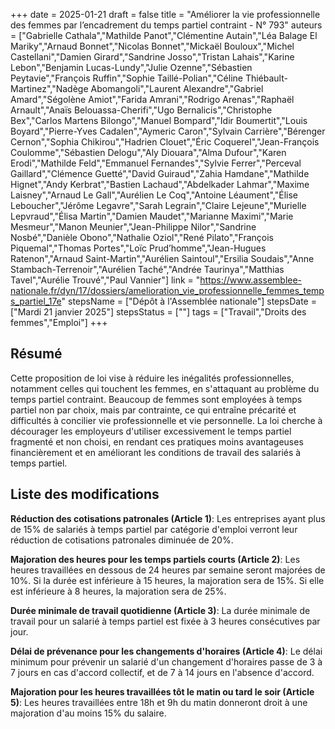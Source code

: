 +++
date = 2025-01-21
draft = false
title = "Améliorer la vie professionnelle des femmes par l’encadrement du temps partiel contraint - N° 793"
auteurs = ["Gabrielle Cathala","Mathilde Panot","Clémentine Autain","Léa Balage El Mariky","Arnaud Bonnet","Nicolas Bonnet","Mickaël Bouloux","Michel Castellani","Damien Girard","Sandrine Josso","Tristan Lahais","Karine Lebon","Benjamin Lucas-Lundy","Julie Ozenne","Sébastien Peytavie","François Ruffin","Sophie Taillé-Polian","Céline Thiébault-Martinez","Nadège Abomangoli","Laurent Alexandre","Gabriel Amard","Ségolène Amiot","Farida Amrani","Rodrigo Arenas","Raphaël Arnault","Anaïs Belouassa-Cherifi","Ugo Bernalicis","Christophe Bex","Carlos Martens Bilongo","Manuel Bompard","Idir Boumertit","Louis Boyard","Pierre-Yves Cadalen","Aymeric Caron","Sylvain Carrière","Bérenger Cernon","Sophia Chikirou","Hadrien Clouet","Éric Coquerel","Jean-François Coulomme","Sébastien Delogu","Aly Diouara","Alma Dufour","Karen Erodi","Mathilde Feld","Emmanuel Fernandes","Sylvie Ferrer","Perceval Gaillard","Clémence Guetté","David Guiraud","Zahia Hamdane","Mathilde Hignet","Andy Kerbrat","Bastien Lachaud","Abdelkader Lahmar","Maxime Laisney","Arnaud Le Gall","Aurélien Le Coq","Antoine Léaument","Élise Leboucher","Jérôme Legavre","Sarah Legrain","Claire Lejeune","Murielle Lepvraud","Élisa Martin","Damien Maudet","Marianne Maximi","Marie Mesmeur","Manon Meunier","Jean-Philippe Nilor","Sandrine Nosbé","Danièle Obono","Nathalie Oziol","René Pilato","François Piquemal","Thomas Portes","Loïc Prud’homme","Jean-Hugues Ratenon","Arnaud Saint-Martin","Aurélien Saintoul","Ersilia Soudais","Anne Stambach-Terrenoir","Aurélien Taché","Andrée Taurinya","Matthias Tavel","Aurélie Trouvé","Paul Vannier"]
link = "https://www.assemblee-nationale.fr/dyn/17/dossiers/amelioration_vie_professionnelle_femmes_temps_partiel_17e"
stepsName = ["Dépôt à l'Assemblée nationale"]
stepsDate = ["Mardi 21 janvier 2025"]
stepsStatus = [""]
tags = ["Travail","Droits des femmes","Emploi"]
+++

## Résumé

Cette proposition de loi vise à réduire les inégalités professionnelles, notamment celles qui touchent les femmes, en s'attaquant au problème du temps partiel contraint. Beaucoup de femmes sont employées à temps partiel non par choix, mais par contrainte, ce qui entraîne précarité et difficultés à concilier vie professionnelle et vie personnelle. La loi cherche à décourager les employeurs d'utiliser excessivement le temps partiel fragmenté et non choisi, en rendant ces pratiques moins avantageuses financièrement et en améliorant les conditions de travail des salariés à temps partiel.

## Liste des modifications

**Réduction des cotisations patronales (Article 1)**: Les entreprises ayant plus de 15% de salariés à temps partiel par catégorie d'emploi verront leur réduction de cotisations patronales diminuée de 20%.

**Majoration des heures pour les temps partiels courts (Article 2)**: Les heures travaillées en dessous de 24 heures par semaine seront majorées de 10%. Si la durée est inférieure à 15 heures, la majoration sera de 15%. Si elle est inférieure à 8 heures, la majoration sera de 25%.

**Durée minimale de travail quotidienne (Article 3)**: La durée minimale de travail pour un salarié à temps partiel est fixée à 3 heures consécutives par jour.

**Délai de prévenance pour les changements d'horaires (Article 4)**: Le délai minimum pour prévenir un salarié d'un changement d'horaires passe de 3 à 7 jours en cas d'accord collectif, et de 7 à 14 jours en l'absence d'accord.

**Majoration pour les heures travaillées tôt le matin ou tard le soir (Article 5)**: Les heures travaillées entre 18h et 9h du matin donneront droit à une majoration d'au moins 15% du salaire.

